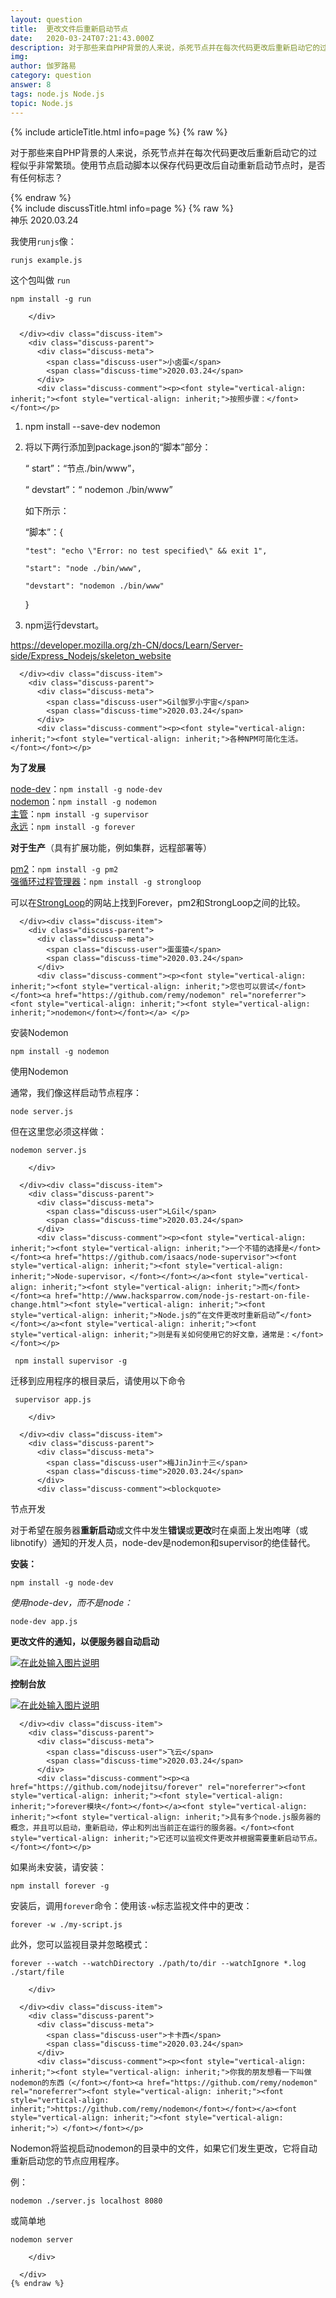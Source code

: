 ```yaml
---
layout: question
title:  更改文件后重新启动节点
date:   2020-03-24T07:21:43.000Z
description: 对于那些来自PHP背景的人来说，杀死节点并在每次代码更改后重新启动它的过程似乎非常繁琐。使用节点启动脚本以保存代码更改后自动重新启动节点时，是否有任何标志...
img: 
author: 伽罗路易
category: question
answer: 8
tags: node.js Node.js
topic: Node.js
---
```

<div class="article-root">
  <div class="article">
    {% include articleTitle.html info=page %}
    {% raw %}
    <div class="article-content"><p><font style="vertical-align: inherit;"><font style="vertical-align: inherit;">对于那些来自PHP背景的人来说，杀死节点并在每次代码更改后重新启动它的过程似乎非常繁琐。</font><font style="vertical-align: inherit;">使用节点启动脚本以保存代码更改后自动重新启动节点时，是否有任何标志？</font></font></p></div>
    {% endraw %}
  </div>

  <div class="discuss-wrapper">
    {% include discussTitle.html info=page %}
    {% raw %}
    <div class="discuss-item">
        <div class="discuss-parent">
          <div class="discuss-meta">
            <span class="discuss-user">神乐</span>
            <span class="discuss-time">2020.03.24</span>
          </div>
          <div class="discuss-comment"><p><font style="vertical-align: inherit;"><font style="vertical-align: inherit;">我使用</font></font><code>runjs</code><font style="vertical-align: inherit;"><font style="vertical-align: inherit;">像：</font></font></p>

<pre><code>runjs example.js
</code></pre>

<p><font style="vertical-align: inherit;"><font style="vertical-align: inherit;">这个包叫做 </font></font><code>run</code></p>

<pre><code>npm install -g run
</code></pre></div>
        </div>
        
      </div><div class="discuss-item">
        <div class="discuss-parent">
          <div class="discuss-meta">
            <span class="discuss-user">小卤蛋</span>
            <span class="discuss-time">2020.03.24</span>
          </div>
          <div class="discuss-comment"><p><font style="vertical-align: inherit;"><font style="vertical-align: inherit;">按照步骤：</font></font></p>

<ol>
<li><p><font style="vertical-align: inherit;"><font style="vertical-align: inherit;">npm install --save-dev nodemon</font></font></p></li>
<li><p><font style="vertical-align: inherit;"><font style="vertical-align: inherit;">将以下两行添加到package.json的“脚本”部分：</font></font></p>

<p><font style="vertical-align: inherit;"><font style="vertical-align: inherit;">“ start”：“节点./bin/www”，</font></font></p>

<p><font style="vertical-align: inherit;"><font style="vertical-align: inherit;">“ devstart”：“ nodemon ./bin/www”</font></font></p>

<p><font style="vertical-align: inherit;"><font style="vertical-align: inherit;">如下所示： </font></font></p>

<p><font style="vertical-align: inherit;"><font style="vertical-align: inherit;">“脚本”：{</font></font></p>

<pre><code>"test": "echo \"Error: no test specified\" &amp;&amp; exit 1",<font></font>
<font></font>
"start": "node ./bin/www",<font></font>
<font></font>
"devstart": "nodemon ./bin/www"<font></font>
</code></pre>

<p><font style="vertical-align: inherit;"><font style="vertical-align: inherit;">}</font></font></p></li>
<li><p><font style="vertical-align: inherit;"><font style="vertical-align: inherit;">npm运行devstart。</font></font></p></li>
</ol>

<p><a href="https://developer.mozilla.org/en-US/docs/Learn/Server-side/Express_Nodejs/skeleton_website" rel="nofollow noreferrer"><font style="vertical-align: inherit;"><font style="vertical-align: inherit;">https://developer.mozilla.org/zh-CN/docs/Learn/Server-side/Express_Nodejs/skeleton_website</font></font></a></p></div>
        </div>
        
      </div><div class="discuss-item">
        <div class="discuss-parent">
          <div class="discuss-meta">
            <span class="discuss-user">Gil伽罗小宇宙</span>
            <span class="discuss-time">2020.03.24</span>
          </div>
          <div class="discuss-comment"><p><font style="vertical-align: inherit;"><font style="vertical-align: inherit;">各种NPM可简化生活。  </font></font></p>

<p><strong><font style="vertical-align: inherit;"><font style="vertical-align: inherit;">为了发展</font></font></strong></p>

<p><a href="https://www.npmjs.com/package/node-dev/" rel="noreferrer" title="节点开发"><font style="vertical-align: inherit;"><font style="vertical-align: inherit;">node-dev</font></font></a><font style="vertical-align: inherit;"><font style="vertical-align: inherit;">：</font></font><code>npm install -g node-dev</code><br>
<a href="https://github.com/remy/nodemon/" rel="noreferrer" title="Nodemon"><font style="vertical-align: inherit;"><font style="vertical-align: inherit;">nodemon</font></font></a><font style="vertical-align: inherit;"><font style="vertical-align: inherit;">：</font></font><code>npm install -g nodemon</code><br>
<a href="https://github.com/petruisfan/node-supervisor/" rel="noreferrer" title="节点主管"><font style="vertical-align: inherit;"><font style="vertical-align: inherit;">主管</font></font></a><font style="vertical-align: inherit;"><font style="vertical-align: inherit;">：</font></font><code>npm install -g supervisor</code><br>
<a href="https://github.com/foreverjs/forever/" rel="noreferrer" title="永远"><font style="vertical-align: inherit;"><font style="vertical-align: inherit;">永远</font></font></a><font style="vertical-align: inherit;"><font style="vertical-align: inherit;">：</font></font><code>npm install -g forever</code></p>

<p><strong><font style="vertical-align: inherit;"><font style="vertical-align: inherit;">对于生产</font></font></strong><font style="vertical-align: inherit;"><font style="vertical-align: inherit;">（具有扩展功能，例如集群，远程部署等）</font></font></p>

<p><a href="http://pm2.keymetrics.io/" rel="noreferrer" title="下午2"><font style="vertical-align: inherit;"><font style="vertical-align: inherit;">pm2</font></font></a><font style="vertical-align: inherit;"><font style="vertical-align: inherit;">：</font></font><code>npm install -g pm2</code><br>
<a href="http://strong-pm.io/" rel="noreferrer" title="强循环过程管理器"><font style="vertical-align: inherit;"><font style="vertical-align: inherit;">强循环过程管理器</font></font></a><font style="vertical-align: inherit;"><font style="vertical-align: inherit;">：</font></font><code>npm install -g strongloop</code></p>

<p><font style="vertical-align: inherit;"><font style="vertical-align: inherit;">可以在</font></font><a href="http://strong-pm.io/compare/" rel="noreferrer"><font style="vertical-align: inherit;"><font style="vertical-align: inherit;">StrongLoop</font></font></a><font style="vertical-align: inherit;"><font style="vertical-align: inherit;">的网站上</font><font style="vertical-align: inherit;">找到Forever，pm2和StrongLoop之间的比较</font><font style="vertical-align: inherit;">。</font></font></p></div>
        </div>
        
      </div><div class="discuss-item">
        <div class="discuss-parent">
          <div class="discuss-meta">
            <span class="discuss-user">蛋蛋猿</span>
            <span class="discuss-time">2020.03.24</span>
          </div>
          <div class="discuss-comment"><p><font style="vertical-align: inherit;"><font style="vertical-align: inherit;">您也可以尝试</font></font><a href="https://github.com/remy/nodemon" rel="noreferrer"><font style="vertical-align: inherit;"><font style="vertical-align: inherit;">nodemon</font></font></a> </p>

<p><font style="vertical-align: inherit;"><font style="vertical-align: inherit;">安装Nodemon</font></font></p>

<pre><code>npm install -g nodemon
</code></pre>

<p><font style="vertical-align: inherit;"><font style="vertical-align: inherit;">使用Nodemon</font></font></p>

<p><font style="vertical-align: inherit;"><font style="vertical-align: inherit;">通常，我们像这样启动节点程序： </font></font></p>

<pre><code>node server.js
</code></pre>

<p><font style="vertical-align: inherit;"><font style="vertical-align: inherit;">但在这里您必须这样做： </font></font></p>

<pre><code>nodemon server.js
</code></pre></div>
        </div>
        
      </div><div class="discuss-item">
        <div class="discuss-parent">
          <div class="discuss-meta">
            <span class="discuss-user">LGil</span>
            <span class="discuss-time">2020.03.24</span>
          </div>
          <div class="discuss-comment"><p><font style="vertical-align: inherit;"><font style="vertical-align: inherit;">一个不错的选择是</font></font><a href="https://github.com/isaacs/node-supervisor"><font style="vertical-align: inherit;"><font style="vertical-align: inherit;">Node-supervisor，</font></font></a><font style="vertical-align: inherit;"><font style="vertical-align: inherit;">而</font></font><a href="http://www.hacksparrow.com/node-js-restart-on-file-change.html"><font style="vertical-align: inherit;"><font style="vertical-align: inherit;">Node.js的“在文件更改时重新启动”</font></font></a><font style="vertical-align: inherit;"><font style="vertical-align: inherit;">则是有关如何使用它的好文章，通常是：</font></font></p>

<pre><code> npm install supervisor -g
</code></pre>

<p><font style="vertical-align: inherit;"><font style="vertical-align: inherit;">迁移到应用程序的根目录后，请使用以下命令</font></font></p>

<pre><code> supervisor app.js
</code></pre></div>
        </div>
        
      </div><div class="discuss-item">
        <div class="discuss-parent">
          <div class="discuss-meta">
            <span class="discuss-user">梅JinJin十三</span>
            <span class="discuss-time">2020.03.24</span>
          </div>
          <div class="discuss-comment"><blockquote>
  <p><font style="vertical-align: inherit;"><font style="vertical-align: inherit;">节点开发</font></font></p>
</blockquote>

<p><font style="vertical-align: inherit;"><font style="vertical-align: inherit;">对于希望在服务器</font></font><strong><font style="vertical-align: inherit;"><font style="vertical-align: inherit;">重新启动</font></font></strong><font style="vertical-align: inherit;"><font style="vertical-align: inherit;">或</font><font style="vertical-align: inherit;">文件中发生</font></font><strong><font style="vertical-align: inherit;"><font style="vertical-align: inherit;">错误</font></font></strong><font style="vertical-align: inherit;"><font style="vertical-align: inherit;">或</font></font><strong><font style="vertical-align: inherit;"><font style="vertical-align: inherit;">更改</font></font></strong><font style="vertical-align: inherit;"><font style="vertical-align: inherit;">时在</font><font style="vertical-align: inherit;">桌面上发出咆哮（或libnotify）通知的开发人员，node-dev是nodemon和supervisor的绝佳替代</font><font style="vertical-align: inherit;">。</font></font></p>

<p><strong><font style="vertical-align: inherit;"><font style="vertical-align: inherit;">安装：</font></font></strong></p>

<pre><code>npm install -g node-dev
</code></pre>

<p><em><font style="vertical-align: inherit;"><font style="vertical-align: inherit;">使用node-dev，而不是node：</font></font></em></p>

<pre><code>node-dev app.js
</code></pre>

<p><strong><font style="vertical-align: inherit;"><font style="vertical-align: inherit;">更改文件的通知，以便服务器自动启动</font></font></strong></p>

<p><a href="https://i.stack.imgur.com/I0Qsr.png" rel="noreferrer"><img src="https://i.stack.imgur.com/I0Qsr.png" alt="在此处输入图片说明"></a></p>

<p><strong><font style="vertical-align: inherit;"><font style="vertical-align: inherit;">控制台放</font></font></strong></p>

<p><a href="https://i.stack.imgur.com/TTPWc.png" rel="noreferrer"><img src="https://i.stack.imgur.com/TTPWc.png" alt="在此处输入图片说明"></a></p></div>
        </div>
        
      </div><div class="discuss-item">
        <div class="discuss-parent">
          <div class="discuss-meta">
            <span class="discuss-user">飞云</span>
            <span class="discuss-time">2020.03.24</span>
          </div>
          <div class="discuss-comment"><p><a href="https://github.com/nodejitsu/forever" rel="noreferrer"><font style="vertical-align: inherit;"><font style="vertical-align: inherit;">forever模块</font></font></a><font style="vertical-align: inherit;"><font style="vertical-align: inherit;">具有多个node.js服务器的概念，并且可以启动，重新启动，停止和列出当前正在运行的服务器。</font><font style="vertical-align: inherit;">它还可以监视文件更改并根据需要重新启动节点。</font></font></p>

<p><font style="vertical-align: inherit;"><font style="vertical-align: inherit;">如果尚未安装，请安装：</font></font></p>

<pre><code>npm install forever -g
</code></pre>

<p><font style="vertical-align: inherit;"><font style="vertical-align: inherit;">安装后，调用</font></font><code>forever</code><font style="vertical-align: inherit;"><font style="vertical-align: inherit;">命令：使用该</font></font><code>-w</code><font style="vertical-align: inherit;"><font style="vertical-align: inherit;">标志监视文件中的更改：</font></font></p>

<pre><code>forever -w ./my-script.js
</code></pre>

<p><font style="vertical-align: inherit;"><font style="vertical-align: inherit;">此外，您可以监视目录并忽略模式：</font></font></p>

<pre><code>forever --watch --watchDirectory ./path/to/dir --watchIgnore *.log ./start/file
</code></pre></div>
        </div>
        
      </div><div class="discuss-item">
        <div class="discuss-parent">
          <div class="discuss-meta">
            <span class="discuss-user">卡卡西</span>
            <span class="discuss-time">2020.03.24</span>
          </div>
          <div class="discuss-comment"><p><font style="vertical-align: inherit;"><font style="vertical-align: inherit;">你我的朋友想看一下叫做nodemon的东西（</font></font><a href="https://github.com/remy/nodemon" rel="noreferrer"><font style="vertical-align: inherit;"><font style="vertical-align: inherit;">https://github.com/remy/nodemon</font></font></a><font style="vertical-align: inherit;"><font style="vertical-align: inherit;">）</font></font></p>

<p><font style="vertical-align: inherit;"><font style="vertical-align: inherit;">Nodemon将监视启动nodemon的目录中的文件，如果它们发生更改，它将自动重新启动您的节点应用程序。</font></font></p>

<p><font style="vertical-align: inherit;"><font style="vertical-align: inherit;">例：</font></font></p>

<pre><code>nodemon ./server.js localhost 8080
</code></pre>

<p><font style="vertical-align: inherit;"><font style="vertical-align: inherit;">或简单地</font></font></p>

<pre><code>nodemon server
</code></pre></div>
        </div>
        
      </div>
    {% endraw %}
  </div>
<div>
